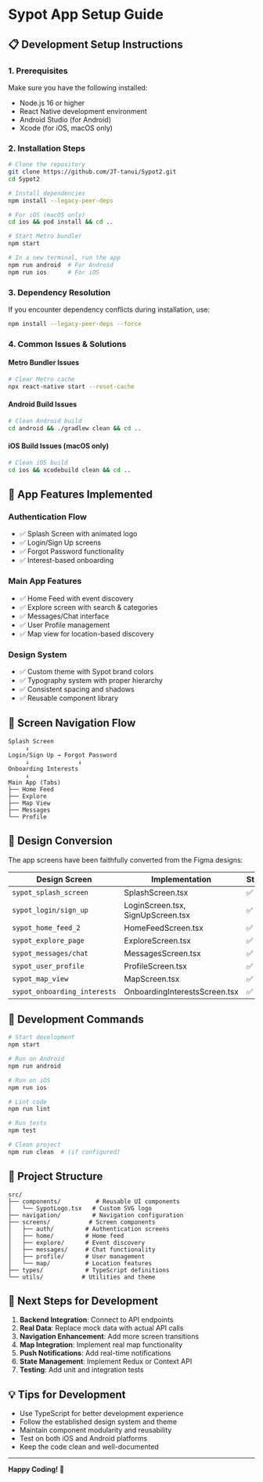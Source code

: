 # Sypot App Setup Guide

## 📋 Development Setup Instructions

### 1. Prerequisites
Make sure you have the following installed:
- Node.js 16 or higher
- React Native development environment
- Android Studio (for Android)
- Xcode (for iOS, macOS only)

### 2. Installation Steps

```bash
# Clone the repository
git clone https://github.com/JT-tanui/Sypot2.git
cd Sypot2

# Install dependencies
npm install --legacy-peer-deps

# For iOS (macOS only)
cd ios && pod install && cd ..

# Start Metro bundler
npm start

# In a new terminal, run the app
npm run android  # For Android
npm run ios      # For iOS
```

### 3. Dependency Resolution

If you encounter dependency conflicts during installation, use:
```bash
npm install --legacy-peer-deps --force
```

### 4. Common Issues & Solutions

#### Metro Bundler Issues
```bash
# Clear Metro cache
npx react-native start --reset-cache
```

#### Android Build Issues
```bash
# Clean Android build
cd android && ./gradlew clean && cd ..
```

#### iOS Build Issues (macOS only)
```bash
# Clean iOS build
cd ios && xcodebuild clean && cd ..
```

## 🚀 App Features Implemented

### Authentication Flow
- ✅ Splash Screen with animated logo
- ✅ Login/Sign Up screens
- ✅ Forgot Password functionality
- ✅ Interest-based onboarding

### Main App Features
- ✅ Home Feed with event discovery
- ✅ Explore screen with search & categories
- ✅ Messages/Chat interface
- ✅ User Profile management
- ✅ Map view for location-based discovery

### Design System
- ✅ Custom theme with Sypot brand colors
- ✅ Typography system with proper hierarchy
- ✅ Consistent spacing and shadows
- ✅ Reusable component library

## 📱 Screen Navigation Flow

```
Splash Screen
     ↓
Login/Sign Up → Forgot Password
     ↓              ↓
Onboarding Interests
     ↓
Main App (Tabs)
├── Home Feed
├── Explore
├── Map View
├── Messages
└── Profile
```

## 🎨 Design Conversion

The app screens have been faithfully converted from the Figma designs:

| Design Screen | Implementation | Status |
|---------------|----------------|---------|
| `sypot_splash_screen` | SplashScreen.tsx | ✅ |
| `sypot_login/sign_up` | LoginScreen.tsx, SignUpScreen.tsx | ✅ |
| `sypot_home_feed_2` | HomeFeedScreen.tsx | ✅ |
| `sypot_explore_page` | ExploreScreen.tsx | ✅ |
| `sypot_messages/chat` | MessagesScreen.tsx | ✅ |
| `sypot_user_profile` | ProfileScreen.tsx | ✅ |
| `sypot_map_view` | MapScreen.tsx | ✅ |
| `sypot_onboarding_interests` | OnboardingInterestsScreen.tsx | ✅ |

## 🔧 Development Commands

```bash
# Start development
npm start

# Run on Android
npm run android

# Run on iOS
npm run ios

# Lint code
npm run lint

# Run tests
npm test

# Clean project
npm run clean  # (if configured)
```

## 📂 Project Structure

```
src/
├── components/          # Reusable UI components
│   └── SypotLogo.tsx   # Custom SVG logo
├── navigation/         # Navigation configuration
├── screens/           # Screen components
│   ├── auth/         # Authentication screens
│   ├── home/         # Home feed
│   ├── explore/      # Event discovery
│   ├── messages/     # Chat functionality
│   ├── profile/      # User management
│   └── map/          # Location features
├── types/            # TypeScript definitions
└── utils/           # Utilities and theme
```

## 🚀 Next Steps for Development

1. **Backend Integration**: Connect to API endpoints
2. **Real Data**: Replace mock data with actual API calls
3. **Navigation Enhancement**: Add more screen transitions
4. **Map Integration**: Implement real map functionality
5. **Push Notifications**: Add real-time notifications
6. **State Management**: Implement Redux or Context API
7. **Testing**: Add unit and integration tests

## 💡 Tips for Development

- Use TypeScript for better development experience
- Follow the established design system and theme
- Maintain component modularity and reusability
- Test on both iOS and Android platforms
- Keep the code clean and well-documented

---

**Happy Coding! 🎉**